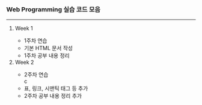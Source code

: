 <h3>Web Programming 실습 코드 모음</h3>
<hr>
<ol type="1">
<li>Week 1</li>
  <ul>
    <li>1주차 연습</li>
    <li>기본 HTML 문서 작성</li>
    <li>1주차 공부 내용 정리</li>
  </ul>
<li>Week 2</li>
  <ul>
    <li>2주차 연습</li>c
    <li>표, 링크, 시맨틱 태그 등 추가</li>
    <li>2주차 공부 내용 정리 추가</li>
  </ul>
</ol>
